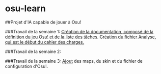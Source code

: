 # osu-learn
##Projet d'IA capable de jouer à Osu!


###Travail de la semaine 1:
[Création de la documentation, composé de la définition du jeu Osu! et de la liste des tâches.](TravailParSemaine/semaine1/documentatation.odt)
[Création du fichier Analyse, qui est le début du cahier des charges.](TravailParSemaine/semaine1/analyse.odt)


###Travail de la semaine 2:

###Travail de la semaine 3:
[Ajout](Config_Osu/config_Osu.me) des maps, du skin et du fichier de configuration d'Osu!.
